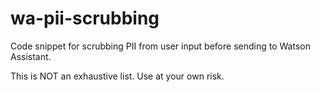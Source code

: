 # wa-pii-scrubbing
Code snippet for scrubbing PII from user input before sending to Watson Assistant.

This is NOT an exhaustive list. Use at your own risk.
